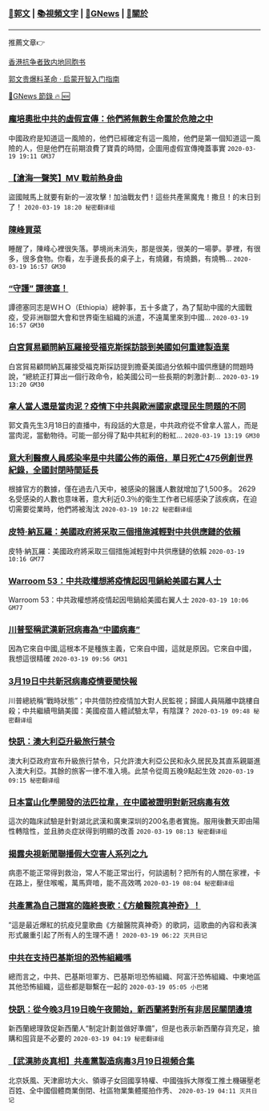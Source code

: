 ###  [:eagle:郭文](https://github.com/ourhimalayas/txt) | [:books:視頻文字](https://github.com/ourhimalayas/txt/blob/master/content/README.md) | [:newspaper:GNews](https://github.com/ourhimalayas/txt/blob/master/content/gnews/README.md) | [:pray:關於](https://github.com/ourhimalayas/home/tree/master/about)
---

推薦文章:point_right:

[香港抗争者致内地同胞书](https://github.com/ourhimalayas/news/blob/master/2019/08/a_letter_from_the_hong_kong_people.md)

[郭文贵爆料革命 · 启蒙开智入门指南](https://github.com/ourhimalayas/txt/issues/1)

[:newspaper:GNews 節錄 :fire: :new:](https://github.com/ourhimalayas/txt/blob/master/content/gnews/README.md) 



### [龐培奧批中共的虛假宣傳：他們將無數生命置於危險之中](/content/gnews/1/README.md)

中國政府是知道這一風險的，他們已經確定有這一風險，他們是第一個知道這一風險的人，但是他們在前期浪費了寶貴的時間，企圖用虛假宣傳掩蓋事實  `2020-03-19 19:11 GM37`

### [【滄海一聲笑】MV 戰前熱身曲](/content/gnews/2/README.md)

盜國賊馬上就要有新的一波攻擊！加油戰友們！這些共產黨魔鬼！撒旦！的末日到了！  `2020-03-19 18:20 秘密翻译组`

### [陳峰買菜](/content/gnews/3/README.md)

睡醒了，陳峰心裡很失落。夢境尚未消失，那是很美，很美的一場夢。夢裡，有很多，很多食物。你看，左手邊長長的桌子上，有燒雞，有燒鵝，有燒鴨...  `2020-03-19 16:57 GM30`

### [“守護” 譚德塞！](/content/gnews/4/README.md)

 譚德塞同志是ＷＨＯ（Ethiopia）總幹事，五十多歲了，為了幫助中國的大國戰疫，受非洲聯盟大會和世界衛生組織的派遣，不遠萬里來到中國...  `2020-03-19 16:57 GM30`

### [白宮貿易顧問納瓦羅接受福克斯採訪談到美國如何重建製造業](/content/gnews/5/README.md)

白宮貿易顧問納瓦羅接受福克斯採訪提到擔憂美國過分依賴中國供應鏈的問題時說，“總統正打算出一個行政命令，給美國公司一些長期的刺激計劃...  `2020-03-19 13:20 GM30`

### [拿人當人還是當肉泥？疫情下中共與歐洲國家處理民生問題的不同](/content/gnews/6/README.md)

郭文貴先生3月18日的直播中，有段話的大意是，中共政府從不曾拿人當人，而是當肉泥，當動物待。可能一部分得了點中共紅利的粉紅...  `2020-03-19 13:19 GM30`

### [意大利醫療人員感染率是中共國公佈的兩倍，單日死亡475例創世界紀錄，全國封閉時間延長](/content/gnews/7/README.md)

根據官方的數據，僅在過去八天中，被感染的醫護人數就增加了1,500多。 2629名受感染的人數也意味著，意大利近0.3％的衛生工作者已經感染了該疾病，在迫切需要從業時，他們將被淘汰  `2020-03-19 10:22 秘密翻译组`

### [皮特·納瓦羅：美國政府將采取三個措施減輕對中共供應鏈的依賴](/content/gnews/8/README.md)

皮特·納瓦羅：美國政府將采取三個措施減輕對中共供應鏈的依賴  `2020-03-19 10:16 GM77`

### [Warroom 53：中共政權想將疫情起因甩鍋給美國右翼人士](/content/gnews/9/README.md)

Warroom 53：中共政權想將疫情起因甩鍋給美國右翼人士  `2020-03-19 10:06 GM77`

### [川普堅稱武漢新冠病毒為“中國病毒”](/content/gnews/10/README.md)

因為它來自中國,這根本不是種族主義，它來自中國，這就是原因。它來自中國，我想這很精確  `2020-03-19 09:56 GM31`

### [3月19日中共新冠病毒疫情要聞快報](/content/gnews/11/README.md)

川普總統稱“戰時狀態”；中共借防控疫情加大對人民監視；歸國人員隔離中跳樓自殺；中共繼續甩鍋美國：美國疫苗人體試驗太早，有陰謀？  `2020-03-19 09:48 秘密翻译组`

### [快訊：澳大利亞升級旅行禁令](/content/gnews/12/README.md)

澳大利亞政府宣布升級旅行禁令，只允許澳大利亞公民和永久居民及其直系親屬進入澳大利亞。其餘的旅客一律不准入境。此禁令從周五晚9點起生效  `2020-03-19 09:15 秘密翻译组`

### [日本富山化學開發的法匹拉韋，在中國被證明對新冠病毒有效](/content/gnews/13/README.md)

這次的臨床試驗是針對湖北武漢和廣東深圳的200名患者實施。服用後數天即由陽性轉陰性，並且肺炎症狀得到明顯的改善  `2020-03-19 08:13 秘密翻译组`

### [揭露央視新聞聯播假大空害人系列之九](/content/gnews/14/README.md)

病患不能正常得到救治，常人不能正常出行，何談遏制？把所有的人關在家裡，卡在路上，壓住喉嚨，萬馬齊喑，能不高效嗎  `2020-03-19 08:04 秘密翻译组`

### [共產黨為自己譜寫的臨終喪歌：《方艙醫院真神奇》！](/content/gnews/15/README.md)

”這是最近爆紅的抗疫兒童歌曲《方艙醫院真神奇》的歌詞，這歌曲的內容和表演形式嚴重引起了所有人的生理不適！  `2020-03-19 06:22 灭共日记`

### [中共在支持巴基斯坦的恐怖組織嗎](/content/gnews/16/README.md)

總而言之，中共、巴基斯坦軍方、巴基斯坦恐怖組織、阿富汗恐怖組織、中東地區其他恐怖組織，這些都是聯繫在一起的  `2020-03-19 05:05 小巴猪`

### [快訊：從今晚3月19日晚午夜開始，新西蘭將對所有非居民關閉邊境](/content/gnews/17/README.md)

新西蘭總理敦促新西蘭人“制定計劃並做好準備”，但是也表示新西蘭存貨充足，搶購和囤貨是不必要的  `2020-03-19 04:19 秘密翻译组`

### [【武漢肺炎真相】共產黨製造病毒3月19日視頻合集](/content/gnews/18/README.md)

北京妖風、天津廊坊大火、領導子女回國享特權、中國強拆大隊復工推土機碾壓老百姓、全中國個體商業倒閉、社區物業集體擺拍作秀、  `2020-03-19 04:11 灭共日记`

